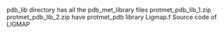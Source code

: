 pdb_lib directory  has all the pdb_met_library files 
protmet_pdb_lib_1.zip  protmet_pdb_lib_2.zip  have protmet_pdb library
Ligmap.f   Source code of LIGMAP 
